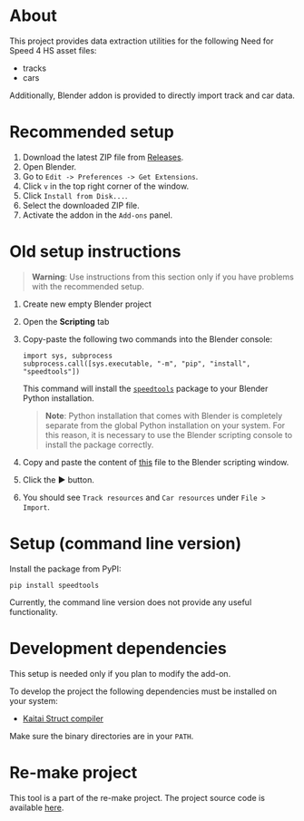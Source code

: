 # About

This project provides data extraction utilities for the following Need for Speed 4 HS asset files:
- tracks
- cars

Additionally, Blender addon is provided to directly import track and car data.

# Recommended setup

1. Download the latest ZIP file from [Releases][5].
2. Open Blender.
3. Go to `Edit -> Preferences -> Get Extensions`.
4. Click `v` in the top right corner of the window.
5. Click `Install from Disk...`.
6. Select the downloaded ZIP file.
7. Activate the addon in the `Add-ons` panel.

# Old setup instructions

> **Warning**: Use instructions from this section only if you have problems with the recommended setup.

1. Create new empty Blender project
2. Open the __Scripting__ tab
3. Copy-paste the following two commands into the Blender console:
   ```
   import sys, subprocess
   subprocess.call([sys.executable, "-m", "pip", "install", "speedtools"])
   ```
   This command will install the [`speedtools`][1] package to your Blender Python installation.

   > **Note**: Python installation that comes with Blender is completely separate from the global Python installation on your system. For this reason, it is necessary to use the Blender scripting console to install the package correctly.
4. Copy and paste the content of [this][2] file to the Blender scripting window.
5. Click the __▶__ button.
6. You should see `Track resources` and `Car resources` under `File > Import`.

# Setup (command line version)

Install the package from PyPI:
```
pip install speedtools
```

Currently, the command line version does not provide any useful functionality.

# Development dependencies

This setup is needed only if you plan to modify the add-on.

To develop the project the following dependencies must be installed on your system:
* [Kaitai Struct compiler][3]

Make sure the binary directories are in your `PATH`.

# Re-make project

This tool is a part of the re-make project. The project source code is available [here][4].

[1]: https://pypi.org/project/speedtools/
[2]: https://github.com/e-rk/speedtools/blob/master/speedtools/blender/io_nfs4_import.py
[3]: https://kaitai.io/
[4]: https://github.com/e-rk/velocity
[5]: https://github.com/e-rk/speedtools/releases
